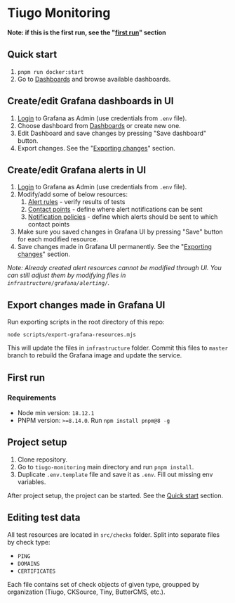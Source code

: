 # Tiugo Monitoring

**Note: if this is the first run, see the "[first run](#first-run)" section**

## Quick start

1. `pnpm run docker:start`
3. Go to [Dashboards](http://localhost:3000/dashboards) and browse available dashboards.

## Create/edit Grafana dashboards in UI

1. [Login](http://localhost:3000/login) to Grafana as Admin (use credentials from `.env` file).
2. Choose dashboard from [Dashboards](http://localhost:3000/dashboards) or create new one.
3. Edit Dashboard and save changes by pressing "Save dashboard" button.
4. Export changes. See the "[Exporting changes](#export-changes-made-in-grafana-UI)" section. 

## Create/edit Grafana alerts in UI

1. [Login](http://localhost:3000/login) to Grafana as Admin (use credentials from `.env` file).
2. Modify/add some of below resources:
   1. [Alert rules](http://localhost:3000/alerting/list) - verify results of tests
   2. [Contact points](http://localhost:3000/alerting/notifications) - define where alert notifications can be sent
   3. [Notification policies](http://localhost:3000/alerting/routes) - define which alerts should be sent to which contact points
3. Make sure you saved changes in Grafana UI by pressing "Save" button for each modified resource.
4. Save changes made in Grafana UI permanently. See the "[Exporting changes](#export-changes-made-in-grafana-ui)" section.

*Note: Already created alert resources cannot be modified through UI. You can still adjust them by modifying files in `infrastructure/grafana/alerting/`.*

## Export changes made in Grafana UI

Run exporting scripts in the root directory of this repo:
```
node scripts/export-grafana-resources.mjs
```

This will update the files in `infrastructure` folder. Commit this files to `master` branch to rebuild the Grafana image and update the service.

## First run

### Requirements

- Node min version: `18.12.1`
- PNPM version: `>=8.14.0`. Run `npm install pnpm@8 -g`

## Project setup

1. Clone repository.
2. Go to `tiugo-monitoring` main directory and run `pnpm install`.
3. Duplicate `.env.template` file and save it as `.env`. Fill out missing env variables.

After project setup, the project can be started. See the [Quick start](#quick-start) section.

## Editing test data

All test resources are located in `src/checks` folder. Split into separate files by check type:
 - `PING`
 - `DOMAINS`
 - `CERTIFICATES`

Each file contains set of check objects of given type, groupped by organization (Tiugo, CKSource, Tiny, ButterCMS, etc.). 
